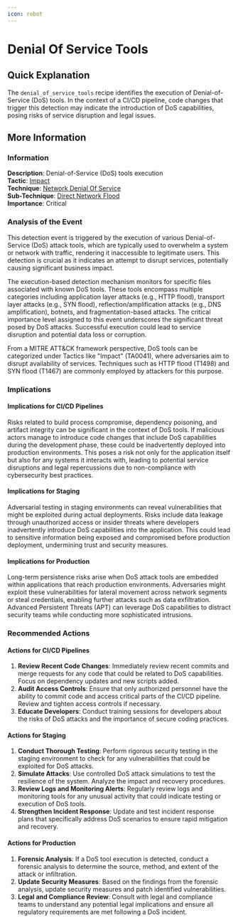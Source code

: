 ```yaml
---
icon: robot
---
```


# Denial Of Service Tools

## Quick Explanation

The `denial_of_service_tools` recipe identifies the execution of Denial-of-Service (DoS) tools. In the context of a CI/CD pipeline, code changes that trigger this detection may indicate the introduction of DoS capabilities, posing risks of service disruption and legal issues.

## More Information

### Information

**Description**: Denial-of-Service (DoS) tools execution  
**Tactic**: [Impact](../../mitre/tactics/TA0040.md)  
**Technique**: [Network Denial Of Service](../../mitre/techniques/T1498.md)  
**Sub-Technique**: [Direct Network Flood](../../mitre/techniques/T1498.001.md)  
**Importance**: Critical

### Analysis of the Event

This detection event is triggered by the execution of various Denial-of-Service (DoS) attack tools, which are typically used to overwhelm a system or network with traffic, rendering it inaccessible to legitimate users. This detection is crucial as it indicates an attempt to disrupt services, potentially causing significant business impact.

The execution-based detection mechanism monitors for specific files associated with known DoS tools. These tools encompass multiple categories including application layer attacks (e.g., HTTP flood), transport layer attacks (e.g., SYN flood), reflection/amplification attacks (e.g., DNS amplification), botnets, and fragmentation-based attacks. The critical importance level assigned to this event underscores the significant threat posed by DoS attacks. Successful execution could lead to service disruption and potential data loss or corruption.

From a MITRE ATT\&CK framework perspective, DoS tools can be categorized under Tactics like "Impact" (TA0041), where adversaries aim to disrupt availability of services. Techniques such as HTTP flood (T1498) and SYN flood (T1467) are commonly employed by attackers for this purpose.

### Implications

#### Implications for CI/CD Pipelines

Risks related to build process compromise, dependency poisoning, and artifact integrity can be significant in the context of DoS tools. If malicious actors manage to introduce code changes that include DoS capabilities during the development phase, these could be inadvertently deployed into production environments. This poses a risk not only for the application itself but also for any systems it interacts with, leading to potential service disruptions and legal repercussions due to non-compliance with cybersecurity best practices.

#### Implications for Staging

Adversarial testing in staging environments can reveal vulnerabilities that might be exploited during actual deployments. Risks include data leakage through unauthorized access or insider threats where developers inadvertently introduce DoS capabilities into the application. This could lead to sensitive information being exposed and compromised before production deployment, undermining trust and security measures.

#### Implications for Production

Long-term persistence risks arise when DoS attack tools are embedded within applications that reach production environments. Adversaries might exploit these vulnerabilities for lateral movement across network segments or steal credentials, enabling further attacks such as data exfiltration. Advanced Persistent Threats (APT) can leverage DoS capabilities to distract security teams while conducting more sophisticated intrusions.

### Recommended Actions

#### Actions for CI/CD Pipelines

1. **Review Recent Code Changes**: Immediately review recent commits and merge requests for any code that could be related to DoS capabilities. Focus on dependency updates and new scripts added.
2. **Audit Access Controls**: Ensure that only authorized personnel have the ability to commit code and access critical parts of the CI/CD pipeline. Review and tighten access controls if necessary.
3. **Educate Developers**: Conduct training sessions for developers about the risks of DoS attacks and the importance of secure coding practices.

#### Actions for Staging

1. **Conduct Thorough Testing**: Perform rigorous security testing in the staging environment to check for any vulnerabilities that could be exploited for DoS attacks.
2. **Simulate Attacks**: Use controlled DoS attack simulations to test the resilience of the system. Analyze the impact and recovery procedures.
3. **Review Logs and Monitoring Alerts**: Regularly review logs and monitoring tools for any unusual activity that could indicate testing or execution of DoS tools.
4. **Strengthen Incident Response**: Update and test incident response plans that specifically address DoS scenarios to ensure rapid mitigation and recovery.

#### Actions for Production

1. **Forensic Analysis**: If a DoS tool execution is detected, conduct a forensic analysis to determine the source, method, and extent of the attack or infiltration.
2. **Update Security Measures**: Based on the findings from the forensic analysis, update security measures and patch identified vulnerabilities.
3. **Legal and Compliance Review**: Consult with legal and compliance teams to understand any potential legal implications and ensure all regulatory requirements are met following a DoS incident.
